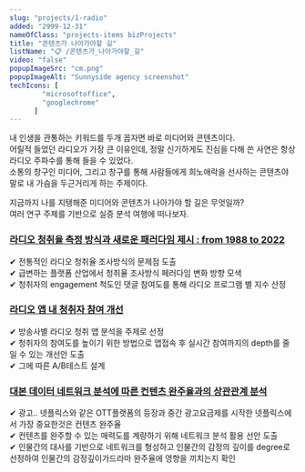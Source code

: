 ```yaml
---
slug: "projects/1-radio"
added: "2999-12-31"
nameOfClass: "projects-items bizProjects"
title: "콘텐츠가 나아가야할 길"
listName: "📋 /콘텐츠가_나아가야할_길"
video: "false"
popupImageSrc: "cm.png"
popupImageAlt: "Sunnyside agency screenshot"
techIcons: [
        "microsoftoffice",
        "googlechrome"
      ]
---
```


내 인생을 관통하는 키워드를 두개 꼽자면 바로 미디어와 콘텐츠이다.  
어릴적 들었던 라디오가 가장 큰 이유인데, 정말 신기하게도 진심을 다해 쓴 사연은 항상 라디오 주파수를 통해 들을 수 있었다.  
소통의 창구인 미디어, 그리고 창구를 통해 사람들에게 희노애락을 선사하는 콘텐츠야 말로 내 가슴을 두근거리게 하는 주제이다.  
  
지금까지 나를 지탱해준 미디어와 콘텐츠가 나아가야 할 길은 무엇일까?  
여러 연구 주제를 기반으로 실증 분석 여행에 떠나보자.  

### [라디오 청취율 측정 방식과 새로운 패러다임 제시 : from 1988 to 2022]()  
✔︎ 전통적인 라디오 청취율 조사방식의 문제점 도출  
✔︎ 급변하는 플랫폼 산업에서 청취율 조사방식 페러다임 변화 방향 모색  
✔︎ 청취자의 engagement 척도인 댓글 참여도를 통해 라디오 프로그램 별 지수 산정  
  
### [라디오 앱 내 청취자 참여 개선]()  
✔︎ 방송사별 라디오 청취 앱 분석을 주제로 선정   
✔︎ 청취자의 참여도를 높이기 위한 방법으로 앱접속 후 실시간 참여까지의 depth를 줄일 수 있는 개선안 도출   
✔︎ 그에 따른 A/B테스트 설계  
  
### [대본 데이터 네트워크 분석에 따른 컨텐츠 완주율과의 상관관계 분석]()  
✔︎ 광고.. 넷플릭스와 같은 OTT플랫폼의 등장과 중간 광고요금제를 시작한 넷플릭스에서 가장 중요한것은 컨텐츠 완주율   
✔︎ 컨텐츠를 완주할 수 있는 매력도를 계량하기 위해 네트워크 분석 활용 선안 도출  
✔︎ 인물간의 대사를 기반으로 네트워크를 형성하고 인물간의 감정의 깊이를 degree로 선정하여 인물간의 감정깊이가드라마 완주율에 영향을 끼치는지 확인   
